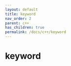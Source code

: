 ```yaml
---
layout: default
title: keyword
nav_order: 2
parent: c++ 
has_children: true
permalink: /docs/c++/keyword
---
```


# keyword